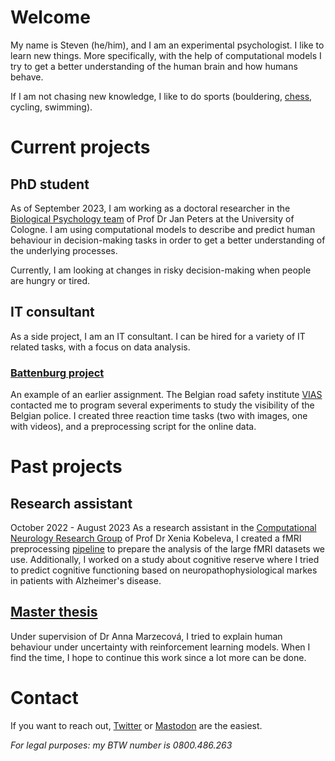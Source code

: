 # Welcome

My name is Steven (he/him), and I am an experimental psychologist.
I like to learn new things. More specifically, with the help of computational
models I try to get a better understanding of the human brain and how humans
behave.

If I am not chasing new knowledge, I like to do sports (bouldering,
[chess](https://ratings.fide.com/profile/277541), cycling, swimming).

# Current projects
## PhD student
As of September 2023, I am working as a doctoral researcher in the
[Biological Psychology team](https://www.hf.uni-koeln.de/38105) of Prof Dr
Jan Peters at the University of Cologne. I am using computational models to
describe and predict human behaviour in decision-making tasks in order to
get a better understanding of the underlying processes.

Currently, I am looking at changes in risky decision-making when people are
hungry or tired.

## IT consultant
As a side project, I am an IT consultant. I can be hired for a variety of 
IT related tasks, with a focus on data analysis.
### [Battenburg project](https://github.com/StevenGeysen/Battenburg)
An example of an earlier assignment. The Belgian road safety institute
[VIAS](https://www.vias.be/) contacted me to program several experiments
to study the visibility of the Belgian police. I created three reaction time
tasks (two with images, one with videos), and a preprocessing script for the
online data.

# Past projects
## Research assistant
October 2022 - August 2023
As a research assistant in the
[Computational Neurology Research Group](https://computationalneurology.com/)
of Prof Dr Xenia Kobeleva, I created a fMRI preprocessing
[pipeline](https://indico.hiskp.uni-bonn.de/event/109/contributions/1068/,
'TRA poster') to prepare the analysis of the large fMRI datasets we use.
Additionally, I worked on a study about cognitive reserve where I tried to
predict cognitive functioning based on neuropathophysiological markes in
patients with Alzheimer's disease.

## [Master thesis](https://github.com/StevenGeysen/ScriptsThesisUncertainty)
Under supervision of Dr Anna Marzecová, I tried to explain human behaviour
under uncertainty with reinforcement learning models. When I find the time,
I hope to continue this work since a lot more can be done.

# Contact
If you want to reach out, [Twitter](https://twitter.com/steven_geysen) or
[Mastodon](https://neuromatch.social/@steven_geysen) are the easiest.

_For legal purposes: my BTW number is 0800.486.263_



<!--
**StevenGeysen/StevenGeysen** is a ✨ _special_ ✨ repository because its `README.md` (this file) appears on your GitHub profile.

Here are some ideas to get you started:

- 🔭 I’m currently working on ...
- 🌱 I’m currently learning ...
- 👯 I’m looking to collaborate on ...
- 🤔 I’m looking for help with ...
- 💬 Ask me about ...
- 📫 How to reach me: ...
- 😄 Pronouns: ...
- ⚡ Fun fact: ...
-->
